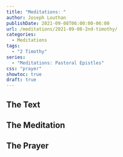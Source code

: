 ```yaml
---
title: "Meditations: "
author: Joseph Louthan
publishDate: 2021-09-08T06:00:00-06:00
url: /meditations/2021-09-08-2nd-timothy/
categories:
  - Meditations
tags:
  - "2 Timothy"
series:
  - "Meditations: Pastoral Epistles"
css: "prayer"
showtoc: true
draft: true
---
```


## The Text


## The Meditation


## The Prayer

<div style="font-variant: small-caps;">

</div>

```text

```
